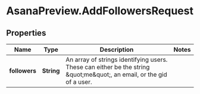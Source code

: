 # AsanaPreview.AddFollowersRequest

## Properties

Name | Type | Description | Notes
------------ | ------------- | ------------- | -------------
**followers** | **String** | An array of strings identifying users. These can either be the string \&quot;me\&quot;, an email, or the gid of a user. | 



